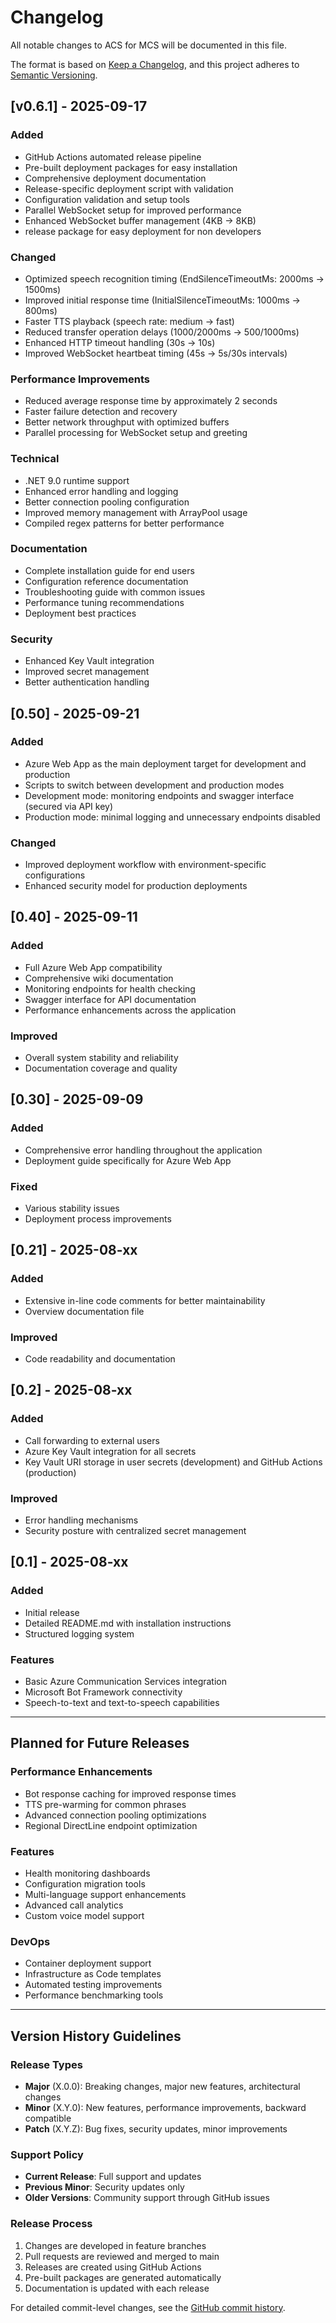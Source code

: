 # Changelog

All notable changes to ACS for MCS will be documented in this file.

The format is based on [Keep a Changelog](https://keepachangelog.com/en/1.0.0/),
and this project adheres to [Semantic Versioning](https://semver.org/spec/v2.0.0.html).

## [v0.6.1] - 2025-09-17 

### Added
- GitHub Actions automated release pipeline
- Pre-built deployment packages for easy installation
- Comprehensive deployment documentation
- Release-specific deployment script with validation
- Configuration validation and setup tools
- Parallel WebSocket setup for improved performance
- Enhanced WebSocket buffer management (4KB → 8KB)
- release package for easy deployment for non developers

### Changed
- Optimized speech recognition timing (EndSilenceTimeoutMs: 2000ms → 1500ms)
- Improved initial response time (InitialSilenceTimeoutMs: 1000ms → 800ms)
- Faster TTS playback (speech rate: medium → fast)
- Reduced transfer operation delays (1000/2000ms → 500/1000ms)
- Enhanced HTTP timeout handling (30s → 10s)
- Improved WebSocket heartbeat timing (45s → 5s/30s intervals)

### Performance Improvements
- Reduced average response time by approximately 2 seconds
- Faster failure detection and recovery
- Better network throughput with optimized buffers
- Parallel processing for WebSocket setup and greeting

### Technical
- .NET 9.0 runtime support
- Enhanced error handling and logging
- Better connection pooling configuration
- Improved memory management with ArrayPool usage
- Compiled regex patterns for better performance

### Documentation
- Complete installation guide for end users
- Configuration reference documentation
- Troubleshooting guide with common issues
- Performance tuning recommendations
- Deployment best practices

### Security
- Enhanced Key Vault integration
- Improved secret management
- Better authentication handling

## [0.50] - 2025-09-21

### Added
- Azure Web App as the main deployment target for development and production
- Scripts to switch between development and production modes
- Development mode: monitoring endpoints and swagger interface (secured via API key)
- Production mode: minimal logging and unnecessary endpoints disabled

### Changed
- Improved deployment workflow with environment-specific configurations
- Enhanced security model for production deployments

## [0.40] - 2025-09-11

### Added
- Full Azure Web App compatibility
- Comprehensive wiki documentation
- Monitoring endpoints for health checking
- Swagger interface for API documentation
- Performance enhancements across the application

### Improved
- Overall system stability and reliability
- Documentation coverage and quality

## [0.30] - 2025-09-09

### Added
- Comprehensive error handling throughout the application
- Deployment guide specifically for Azure Web App

### Fixed
- Various stability issues
- Deployment process improvements

## [0.21] - 2025-08-xx

### Added
- Extensive in-line code comments for better maintainability
- Overview documentation file

### Improved
- Code readability and documentation

## [0.2] - 2025-08-xx

### Added
- Call forwarding to external users
- Azure Key Vault integration for all secrets
- Key Vault URI storage in user secrets (development) and GitHub Actions (production)

### Improved
- Error handling mechanisms
- Security posture with centralized secret management

## [0.1] - 2025-08-xx

### Added
- Initial release
- Detailed README.md with installation instructions
- Structured logging system

### Features
- Basic Azure Communication Services integration
- Microsoft Bot Framework connectivity
- Speech-to-text and text-to-speech capabilities

---

## Planned for Future Releases

### Performance Enhancements
- Bot response caching for improved response times
- TTS pre-warming for common phrases
- Advanced connection pooling optimizations
- Regional DirectLine endpoint optimization

### Features
- Health monitoring dashboards
- Configuration migration tools
- Multi-language support enhancements
- Advanced call analytics
- Custom voice model support

### DevOps
- Container deployment support
- Infrastructure as Code templates
- Automated testing improvements
- Performance benchmarking tools

---

## Version History Guidelines

### Release Types
- **Major** (X.0.0): Breaking changes, major new features, architectural changes
- **Minor** (X.Y.0): New features, performance improvements, backward compatible
- **Patch** (X.Y.Z): Bug fixes, security updates, minor improvements

### Support Policy
- **Current Release**: Full support and updates
- **Previous Minor**: Security updates only  
- **Older Versions**: Community support through GitHub issues

### Release Process
1. Changes are developed in feature branches
2. Pull requests are reviewed and merged to main
3. Releases are created using GitHub Actions
4. Pre-built packages are generated automatically
5. Documentation is updated with each release

For detailed commit-level changes, see the [GitHub commit history](https://github.com/holgerimbery/ACSforMCS/commits/main).
